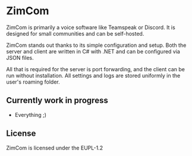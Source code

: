 # ZimCom

ZimCom is primarily a voice software like Teamspeak or Discord. It is designed for small communities and can be self-hosted.

ZimCom stands out thanks to its simple configuration and setup. Both the server and client are written in C# with .NET and can be configured via JSON files.

All that is required for the server is port forwarding, and the client can be run without installation.
All settings and logs are stored uniformly in the user's roaming folder.

## Currently work in progress

- Everything ;)

## License

ZimCom is licensed under the EUPL-1.2